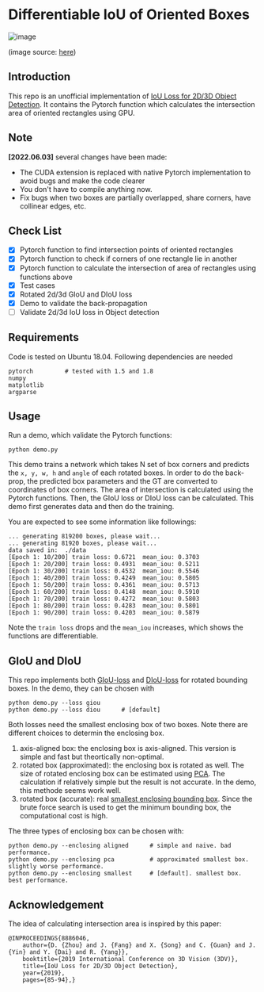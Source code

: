 # Differentiable IoU of Oriented Boxes
![image](image/iou.png "possible shape of IoU")

(image source: [here](https://stackoverflow.com/questions/11670028/area-of-intersection-of-two-rotated-rectangles))
## Introduction
This repo is an unofficial implementation of [IoU Loss for 2D/3D Object Detection](https://arxiv.org/pdf/1908.03851.pdf). It contains the Pytorch function which calculates the intersection area of oriented rectangles using GPU.

## Note
**[2022.06.03]** several changes have been made: 
- The CUDA extension is replaced with native Pytorch implementation to avoid bugs and make the code clearer
- You don't have to compile anything now.  
- Fix bugs when two boxes are partially overlapped, share corners, have collinear edges, etc. 


## Check List
- [x] Pytorch function to find intersection points of oriented rectangles
- [x] Pytorch function to check if corners of one rectangle lie in another 
- [x] Pytorch function to calculate the intersection of area of rectangles using functions above
- [x] Test cases
- [x] Rotated 2d/3d GIoU and DIoU loss
- [x] Demo to validate the back-propagation
- [ ] Validate 2d/3d IoU loss in Object detection

## Requirements
Code is tested on Ubuntu 18.04. Following dependencies are needed

    pytorch         # tested with 1.5 and 1.8
    numpy
    matplotlib
    argparse

## Usage

Run a demo, which validate the Pytorch functions:

    python demo.py

This demo trains a network which takes N set of box corners and predicts the `x, y, w, h` and `angle` of each rotated boxes. In order to do the back-prop, the predicted box parameters and the GT are converted to coordinates of box corners. The area of intersection is calculated using the Pytorch functions. Then, the GIoU loss or DIoU loss can be calculated. This demo first generates data and then do the training.

You are expected to see some information like followings:

    ... generating 819200 boxes, please wait...
    ... generating 81920 boxes, please wait...
    data saved in:  ./data
    [Epoch 1: 10/200] train loss: 0.6721  mean_iou: 0.3703
    [Epoch 1: 20/200] train loss: 0.4931  mean_iou: 0.5211
    [Epoch 1: 30/200] train loss: 0.4532  mean_iou: 0.5546
    [Epoch 1: 40/200] train loss: 0.4249  mean_iou: 0.5805
    [Epoch 1: 50/200] train loss: 0.4361  mean_iou: 0.5713
    [Epoch 1: 60/200] train loss: 0.4148  mean_iou: 0.5910
    [Epoch 1: 70/200] train loss: 0.4272  mean_iou: 0.5803
    [Epoch 1: 80/200] train loss: 0.4283  mean_iou: 0.5801
    [Epoch 1: 90/200] train loss: 0.4203  mean_iou: 0.5879

Note the `train loss` drops and the `mean_iou` increases, which shows the functions are differentiable.

## GIoU and DIoU
This repo implements both [GIoU-loss](https://giou.stanford.edu/GIoU.pdf) and [DIoU-loss](https://arxiv.org/abs/1911.08287) for rotated bounding boxes. In the demo, they can be chosen with 

    python demo.py --loss giou      
    python demo.py --loss diou      # [default]

Both losses need the smallest enclosing box of two boxes. Note there are different choices to determin the enclosing box. 

1. axis-aligned box: the enclosing box is axis-aligned. This version is simple and fast but theortically non-optimal.
2. rotated box (approximated): the enclosing box is rotated as well. The size of rotated enclosing box can be estimated using [PCA](https://en.wikipedia.org/wiki/Principal_component_analysis). The calculation if relatively simple but the result is not accurate. In the demo, this methode seems work well.
3. rotated box (accurate): real [smallest enclosing bounding box](https://en.wikipedia.org/wiki/Minimum_bounding_box). Since the brute force search is used to get the minimum bounding box, the computational cost is high.

The three types of enclosing box can be chosen with:

    python demo.py --enclosing aligned      # simple and naive. bad performance.
    python demo.py --enclosing pca          # approximated smallest box. slightly worse performance.
    python demo.py --enclosing smallest     # [default]. smallest box. best performance.

## Acknowledgement
The idea of calculating intersection area is inspired by this paper:

    @INPROCEEDINGS{8886046,
        author={D. {Zhou} and J. {Fang} and X. {Song} and C. {Guan} and J. {Yin} and Y. {Dai} and R. {Yang}},
        booktitle={2019 International Conference on 3D Vision (3DV)}, 
        title={IoU Loss for 2D/3D Object Detection}, 
        year={2019},
        pages={85-94},}

